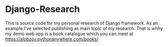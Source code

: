 # Django-Research
This is source code for my personal research of Django framework.
As an example I've selected publishing as main topic of my research.
That is whhy my demo web app is a book catalogue which you can meet at https://alobzov.pythonanywhere.com/books/
